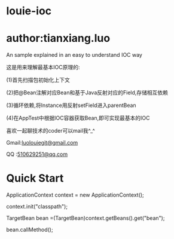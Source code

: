 # louie-ioc
# author:tianxiang.luo
An sample explained in an easy to understand IOC way

这是用来理解最基本IOC原理的:

(1)首先扫描包初始化上下文

(2)把@Bean注解对应Bean和基于Java反射对应的Field,存储相互依赖

(3)循环依赖,将Instance用反射setField进入parentBean

(4)在AppTest中根据IOC容器获取Bean,即可实现最基本的IOC

喜欢一起聊技术的coder可以mail我^_^

Gmail:luolouiegit@gmail.com

QQ :510629251@qq.com

# Quick Start

ApplicationContext context = new ApplicationContext();

context.init("classpath");

TargetBean bean =(TargetBean)context.getBeans().get("bean");

bean.callMethod();

